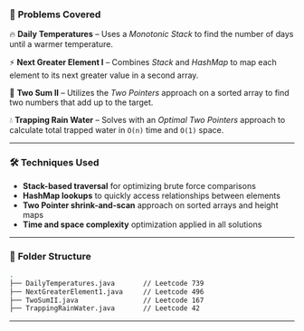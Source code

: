 ### 📌 **Problems Covered**

🔥 **Daily Temperatures** – Uses a *Monotonic Stack* to find the number of days until a warmer temperature.

⚡ **Next Greater Element I** – Combines *Stack* and *HashMap* to map each element to its next greater value in a second array.

🎯 **Two Sum II** – Utilizes the *Two Pointers* approach on a sorted array to find two numbers that add up to the target.

💧 **Trapping Rain Water** – Solves with an *Optimal Two Pointers* approach to calculate total trapped water in `O(n)` time and `O(1)` space.

---

### 🛠️ **Techniques Used**

* **Stack-based traversal** for optimizing brute force comparisons
* **HashMap lookups** to quickly access relationships between elements
* **Two Pointer shrink-and-scan** approach on sorted arrays and height maps
* **Time and space complexity** optimization applied in all solutions

---

### 📁 **Folder Structure**

```bash
.
├── DailyTemperatures.java       // Leetcode 739
├── NextGreaterElement1.java     // Leetcode 496
├── TwoSumII.java                // Leetcode 167
├── TrappingRainWater.java       // Leetcode 42
```

---

